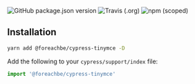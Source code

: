 ![GitHub package.json version](https://img.shields.io/github/package-json/v/foreachOS/cypress-tinymce.svg)
![Travis (.org)](https://img.shields.io/travis/foreachOS/cypress-tinymce.svg)
![npm (scoped)](https://img.shields.io/npm/v/@foreachbe/cypress-tinymce.svg)

## Installation

```bash
yarn add @foreachbe/cypress-tinymce -D
```

Add the following to your `cypress/support/index` file:

```javascript
import '@foreachbe/cypress-tinymce'
```
